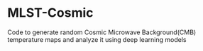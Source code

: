 # MLST-Cosmic
Code to generate random Cosmic Microwave Background(CMB) temperature maps and analyze it using deep learning models
